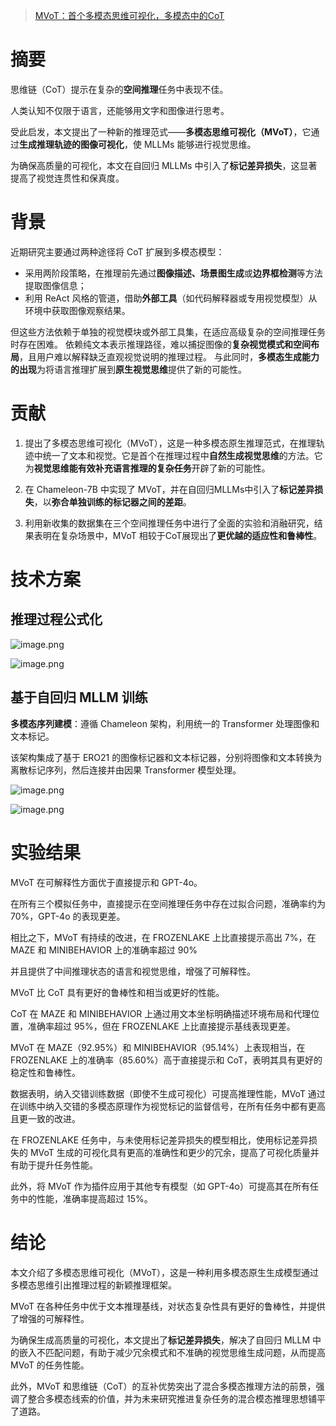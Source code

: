 > [MVoT：首个多模态思维可视化，多模态中的CoT](https://mp.weixin.qq.com/s/r0Bn2EUwefIe_T2aTPGhgA)

# 摘要

思维链（CoT）提示在复杂的**空间推理**任务中表现不佳。

人类认知不仅限于语言，还能够用文字和图像进行思考。

受此启发，本文提出了一种新的推理范式——**多模态思维可视化（MVoT）**，它通过**生成推理轨迹的图像可视化**，使 MLLMs 能够进行视觉思维。

为确保高质量的可视化，本文在自回归 MLLMs 中引入了**标记差异损失**，这显著提高了视觉连贯性和保真度。

# 背景

近期研究主要通过两种途径将 CoT 扩展到多模态模型：
* 采用两阶段策略，在推理前先通过**图像描述、场景图生成**或**边界框检测**等方法提取图像信息；
* 利用 ReAct 风格的管道，借助**外部工具**（如代码解释器或专用视觉模型）从环境中获取图像观察结果。

但这些方法依赖于单独的视觉模块或外部工具集，在适应高级复杂的空间推理任务时存在困难。
依赖纯文本表示推理路径，难以捕捉图像的**复杂视觉模式和空间布局**，且用户难以解释缺乏直观视觉说明的推理过程。
与此同时，**多模态生成能力的出现**为将语言推理扩展到**原生视觉思维**提供了新的可能性。

# 贡献

1. 提出了多模态思维可视化（MVoT），这是一种多模态原生推理范式，在推理轨迹中统一了文本和视觉。它是首个在推理过程中**自然生成视觉思维**的方法。它为**视觉思维能有效补充语言推理的复杂任务**开辟了新的可能性。
    
2. 在 Chameleon-7B 中实现了 MVoT，并在自回归MLLMs中引入了**标记差异损失**，以**弥合单独训练的标记器之间的差距**。
    
3. 利用新收集的数据集在三个空间推理任务中进行了全面的实验和消融研究，结果表明在复杂场景中，MVoT 相较于CoT展现出了**更优越的适应性和鲁棒性**。

# 技术方案

## 推理过程公式化

![image.png](https://youki-1330066034.cos.ap-guangzhou.myqcloud.com/machine-learning/202503141015348.png)

![image.png](https://youki-1330066034.cos.ap-guangzhou.myqcloud.com/machine-learning/202503141022607.png)

## 基于自回归 MLLM 训练

**多模态序列建模**：遵循 Chameleon 架构，利用统一的 Transformer 处理图像和文本标记。

该架构集成了基于 ERO21 的图像标记器和文本标记器，分别将图像和文本转换为离散标记序列，然后连接并由因果 Transformer 模型处理。

![image.png](https://youki-1330066034.cos.ap-guangzhou.myqcloud.com/machine-learning/202503141024900.png)

![image.png](https://youki-1330066034.cos.ap-guangzhou.myqcloud.com/machine-learning/202503141025294.png)

# 实验结果

MVoT 在可解释性方面优于直接提示和 GPT-4o。

在所有三个模拟任务中，直接提示在空间推理任务中存在过拟合问题，准确率约为 70%，GPT-4o 的表现更差。

相比之下，MVoT 有持续的改进，在 FROZENLAKE 上比直接提示高出 7%，在 MAZE 和 MINIBEHAVIOR 上的准确率超过 90%

并且提供了中间推理状态的语言和视觉思维，增强了可解释性。

MVoT 比 CoT 具有更好的鲁棒性和相当或更好的性能。

CoT 在 MAZE 和 MINIBEHAVIOR 上通过用文本坐标明确描述环境布局和代理位置，准确率超过 95%，但在 FROZENLAKE 上比直接提示基线表现更差。

MVoT 在 MAZE（92.95%）和 MINIBEHAVIOR（95.14%）上表现相当，在 FROZENLAKE 上的准确率（85.60%）高于直接提示和 CoT，表明其具有更好的稳定性和鲁棒性。

数据表明，纳入交错训练数据（即使不生成可视化）可提高推理性能，MVoT 通过在训练中纳入交错的多模态原理作为视觉标记的监督信号，在所有任务中都有更高且更一致的改进。

在 FROZENLAKE 任务中，与未使用标记差异损失的模型相比，使用标记差异损失的 MVoT 生成的可视化具有更高的准确性和更少的冗余，提高了可视化质量并有助于提升任务性能。

此外，将 MVoT 作为插件应用于其他专有模型（如 GPT-4o）可提高其在所有任务中的性能，准确率提高超过 15%。

# 结论

本文介绍了多模态思维可视化（MVoT），这是一种利用多模态原生生成模型通过多模态思维引出推理过程的新颖推理框架。

MVoT 在各种任务中优于文本推理基线，对状态复杂性具有更好的鲁棒性，并提供了增强的可解释性。

为确保生成高质量的可视化，本文提出了**标记差异损失**，解决了自回归 MLLM 中的嵌入不匹配问题，有助于减少冗余模式和不准确的视觉思维生成问题，从而提高 MVoT 的任务性能。

此外，MVoT 和思维链（CoT）的互补优势突出了混合多模态推理方法的前景，强调了整合多模态线索的价值，并为未来研究推进复杂任务的混合模态推理思想铺平了道路。